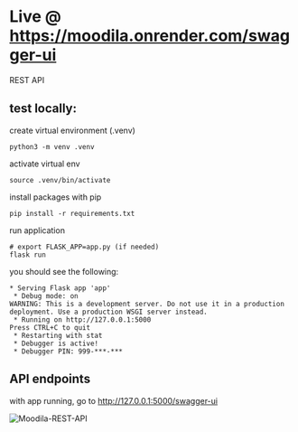 
# Live @ https://moodila.onrender.com/swagger-ui
REST API

## test locally:

create virtual environment (.venv) 
```
python3 -m venv .venv
```

activate virtual env
```
source .venv/bin/activate
```

install packages with pip
```
pip install -r requirements.txt
```

run application
```
# export FLASK_APP=app.py (if needed)
flask run
```
you should see the following:
```
* Serving Flask app 'app'
 * Debug mode: on
WARNING: This is a development server. Do not use it in a production deployment. Use a production WSGI server instead.
 * Running on http://127.0.0.1:5000
Press CTRL+C to quit
 * Restarting with stat
 * Debugger is active!
 * Debugger PIN: 999-***-***
```
## API endpoints
with app running, go to http://127.0.0.1:5000/swagger-ui

![Moodila-REST-API](https://github.com/westoleaboat/Moodila-RestAPI/assets/68698872/764e2a46-7c07-420f-ace2-0d3e14c884b4)
